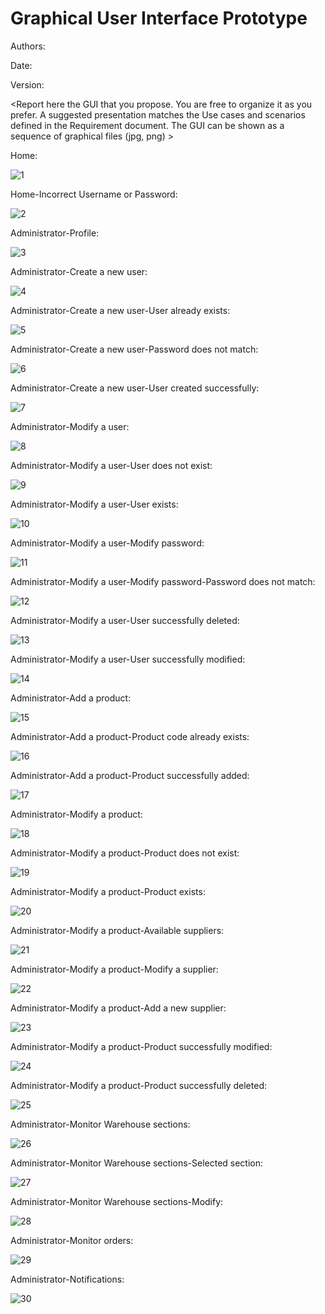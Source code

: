 # Graphical User Interface Prototype  

Authors:

Date:

Version:

\<Report here the GUI that you propose. You are free to organize it as you prefer. A suggested presentation matches the Use cases and scenarios defined in the Requirement document. The GUI can be shown as a sequence of graphical files (jpg, png)  >

Home:

![1](.\images\GUI\1.png)

Home-Incorrect Username or Password:

![2](.\images\GUI\2.png)

Administrator-Profile:

![3](.\images\GUI\3.png)

Administrator-Create a new user:

![4](.\images\GUI\4.png)

Administrator-Create a new user-User already exists:

![5](.\images\GUI\5.png)

Administrator-Create a new user-Password does not match:

![6](.\images\GUI\6.png)

Administrator-Create a new user-User created successfully:

![7](.\images\GUI\7.png)

Administrator-Modify a user:

![8](.\images\GUI\8.png)

Administrator-Modify a user-User does not exist:

![9](.\images\GUI\9.png)

Administrator-Modify a user-User exists:

![10](.\images\GUI\10.png)

Administrator-Modify a user-Modify password:

![11](.\images\GUI\11.png)

Administrator-Modify a user-Modify password-Password does not match:

![12](.\images\GUI\12.png)

Administrator-Modify a user-User successfully deleted:

![13](.\images\GUI\13.png)

Administrator-Modify a user-User successfully modified:

![14](.\images\GUI\14.png)

Administrator-Add a product:

![15](.\images\GUI\15.png)

Administrator-Add a product-Product code already exists:

![16](.\images\GUI\16.png)

Administrator-Add a product-Product successfully added:

![17](.\images\GUI\17.png)

Administrator-Modify a product:

![18](.\images\GUI\18.png)

Administrator-Modify a product-Product does not exist:

![19](.\images\GUI\19.png)

Administrator-Modify a product-Product exists:

![20](.\images\GUI\20.png)

Administrator-Modify a product-Available suppliers:

![21](.\images\GUI\21.png)

Administrator-Modify a product-Modify a supplier:

![22](.\images\GUI\22.png)

Administrator-Modify a product-Add a new supplier:

![23](.\images\GUI\23.png)

Administrator-Modify a product-Product successfully modified:

![24](.\images\GUI\24.png)

Administrator-Modify a product-Product successfully deleted:

![25](.\images\GUI\25.png)

Administrator-Monitor Warehouse sections:

![26](.\images\GUI\26.png)

Administrator-Monitor Warehouse sections-Selected section:

![27](.\images\GUI\27.png)

Administrator-Monitor Warehouse sections-Modify:

![28](.\images\GUI\28.png)

Administrator-Monitor orders:

![29](.\images\GUI\29.png)

Administrator-Notifications:

![30](.\images\GUI\30.png)